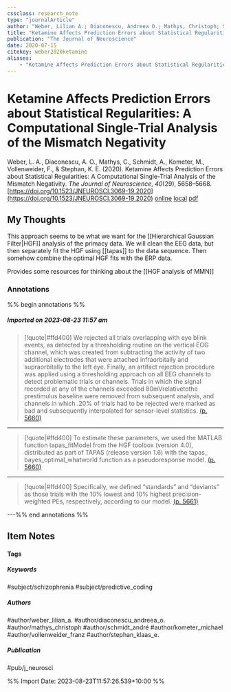 ```yaml
---
cssclass: research_note
type: "journalArticle"
author: "Weber, Lilian A.; Diaconescu, Andreea O.; Mathys, Christoph; Schmidt, André; Kometer, Michael; Vollenweider, Franz; Stephan, Klaas E."
title: "Ketamine Affects Prediction Errors about Statistical Regularities: A Computational Single-Trial Analysis of the Mismatch Negativity"
publication: "The Journal of Neuroscience"
date: 2020-07-15
citekey: weber2020ketamine
aliases: 
    - "Ketamine Affects Prediction Errors about Statistical Regularities: A Computational Single-Trial Analysis of the Mismatch Negativity"
---
```


# Ketamine Affects Prediction Errors about Statistical Regularities: A Computational Single-Trial Analysis of the Mismatch Negativity

Weber, L. A., Diaconescu, A. O., Mathys, C., Schmidt, A., Kometer, M., Vollenweider, F., & Stephan, K. E. (2020). Ketamine Affects Prediction Errors about Statistical Regularities: A Computational Single-Trial Analysis of the Mismatch Negativity. _The Journal of Neuroscience_, _40_(29), 5658–5668. [https://doi.org/10.1523/JNEUROSCI.3069-19.2020](https://doi.org/10.1523/JNEUROSCI.3069-19.2020)
[online](http://zotero.org/users/local/kZl3QdXV/items/UJ9QXQD4) [local](zotero://select/library/items/UJ9QXQD4) [pdf](file:///home/gjc216/Zotero/storage/GPXXZBPY/Weber%20et%20al.%20-%202020%20-%20Ketamine%20Affects%20Prediction%20Errors%20about%20Statistic.pdf)
 


## My Thoughts

This approach seems to be what we want for the [[Hierarchical Gaussian Filter|HGF]] analysis of the primacy data. We will clean the EEG data, but then separately fit the HGF using [[tapas]] to the data sequence. Then somehow combine the optimal HGF fits with the ERP data.
 
Provides some resources for thinking about the [[HGF analysis of MMN]]
### Annotations

%% begin annotations %%
##### Imported on 2023-08-23 11:57 am
>[!quote|#ffd400]
>We rejected all trials overlapping with eye blink events, as detected by a thresholding routine on the vertical EOG channel, which was created from subtracting the activity of two additional electrodes that were attached infraorbitally and supraorbitally to the left eye. Finally, an artifact rejection procedure was applied using a thresholding approach on all EEG channels to detect problematic trials or channels. Trials in which the signal recorded at any of the channels exceeded 80mVrelativetothe prestimulus baseline were removed from subsequent analysis, and channels in which .20% of trials had to be rejected were marked as bad and subsequently interpolated for sensor-level statistics. [(p. 5660)](zotero://open-pdf/library/items/GPXXZBPY?page=5660&annotation=VJVKGVPS)

---
>[!quote|#ffd400]
>To estimate these parameters, we used the MATLAB function tapas_fitModel from the HGF toolbox (version 4.0), distributed as part of TAPAS (release version 1.6) with the tapas_ bayes_optimal_whatworld function as a pseudoresponse model. [(p. 5660)](zotero://open-pdf/library/items/GPXXZBPY?page=5660&annotation=5QRTSKD6)

---
>[!quote|#ffd400]
>Specifically, we defined “standards” and “deviants” as those trials with the 10% lowest and 10% highest precision-weighted PEs, respectively, according to our model. [(p. 5661)](zotero://open-pdf/library/items/GPXXZBPY?page=5661&annotation=VJUVNSPW)

---%% end annotations %%

## Item Notes

#### Tags

##### Keywords

#subject/schizophrenia #subject/predictive_coding

##### Authors

#author/weber_lilian_a. #author/diaconescu_andreea_o. #author/mathys_christoph #author/schmidt_andré #author/kometer_michael #author/vollenweider_franz #author/stephan_klaas_e.

##### Publication

#pub/j_neurosci


%% Import Date: 2023-08-23T11:57:26.539+10:00 %%
